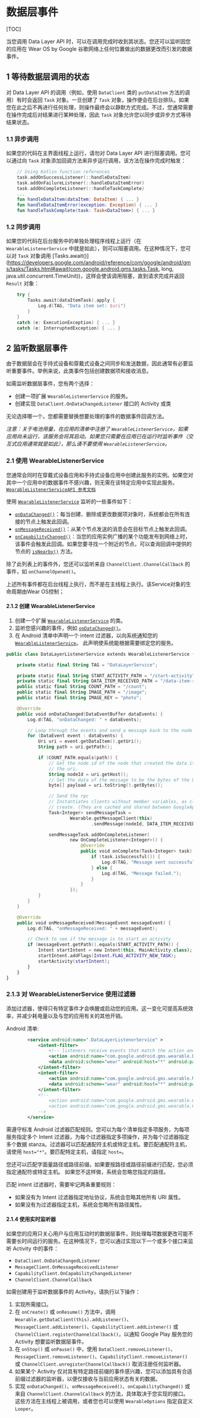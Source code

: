 # 数据层事件

[TOC]

当您调用 Data Layer API 时，可以在调用完成时收到其状态。您还可以监听因您的应用在 Wear OS by Google 谷歌网络上任何位置做出的数据更改而引发的数据事件。

## 1 等待数据层调用的状态

对 Data Layer API 的调用（例如，使用 `DataClient` 类的 `putDataItem` 方法的调用）有时会返回 `Task` 对象。一旦创建了 `Task` 对象，操作便会在后台排队。如果您在此之后不再进行任何处理，则操作最终会以静默方式完成。不过，您通常需要在操作完成后对结果进行某种处理，因此 `Task` 对象允许您以同步或异步方式等待结果状态。

### 1.1 异步调用

如果您的代码在主界面线程上运行，请勿对 Data Layer API 进行阻塞调用。您可以通过向 `Task` 对象添加回调方法来异步运行调用，该方法在操作完成时触发：

```kotlin
    // Using Kotlin function references
    task.addOnSuccessListener(::handleDataItem)
    task.addOnFailureListener(::handleDataItemError)
    task.addOnCompleteListener(::handleTaskComplete)
    ...
    fun handleDataItem(dataItem: DataItem) { ... }
    fun handleDataItemError(exception: Exception) { ... }
    fun handleTaskComplete(task: Task<DataItem>) { ... }
```

### 1.2 同步调用

如果您的代码在后台服务中的单独处理程序线程上运行（在 `WearableListenerService` 中就是如此），则可以阻塞调用。在这种情况下，您可以对 `Task` 对象调用 [Tasks.await()](https://developers.google.com/android/reference/com/google/android/gms/tasks/Tasks.html#await(com.google.android.gms.tasks.Task,    long, java.util.concurrent.TimeUnit))，这样会使该调用阻塞，直到请求完成并返回 `Result` 对象：

```kotlin
    try {
        Tasks.await(dataItemTask).apply {
            Log.d(TAG, "Data item set: $uri")
        }
    }
    catch (e: ExecutionException) { ... }
    catch (e: InterruptedException) { ... }
```

## 2 监听数据层事件

由于数据层会在手持式设备和穿戴式设备之间同步和发送数据，因此通常有必要监听重要事件。举例来说，此类事件包括创建数据项和接收消息。

如需监听数据层事件，您有两个选择：

- 创建一项扩展 `WearableListenerService` 的服务。
- 创建实现 `DataClient.OnDataChangedListener` 接口的 Activity 或类

无论选择哪一个，您都需要替换想要处理的事件的数据事件回调方法。

*注意：关于电池用量，在应用的清单中注册了 `WearableListenerService`，如果应用尚未运行，该服务会将其启动。如果您只需要在应用已在运行时监听事件（交互式应用通常就是如此），那么请不要使用 `WearableListenerService`。*

### 2.1 使用  WearableListenerService

您通常会同时在穿戴式设备应用和手持式设备应用中创建此服务的实例。如果您对其中一个应用中的数据事件不感兴趣，则无需在该特定应用中实现此服务。 [`WearableListenerServiceAPI 参考文档`](https://developers.google.com/android/reference/com/google/android/gms/wearable/WearableListenerService)

使用 [`WearableListenerService`](https://developer.android.com/reference/com/google/android/gms/wearable/WearableListenerService) 监听的一些事件如下：

- [`onDataChanged()`](https://developer.android.com/reference/com/google/android/gms/wearable/WearableListenerService#onDataChanged(com.google.android.gms.wearable.DataEventBuffer))：每当创建、删除或更改数据项对象时，系统都会在所有连接的节点上触发此回调。
- [`onMessageReceived()`](https://developer.android.com/reference/com/google/android/gms/wearable/WearableListenerService.html#onMessageReceived(com.google.android.gms.wearable.MessageEvent))：从某个节点发送的消息会在目标节点上触发此回调。
- [`onCapabilityChanged()`](https://developers.google.com/android/reference/com/google/android/gms/wearable/WearableListenerService.html#onCapabilityChanged(com.google.android.gms.wearable.CapabilityInfo))：当您的应用实例广播的某个功能发布到网络上时，该事件会触发此回调。如果您要寻找一个附近的节点，可以查询回调中提供的节点的 [`isNearby()`](https://developers.google.com/android/reference/com/google/android/gms/wearable/Node.html#isNearby()) 方法。

除了此列表上的事件外，您还可以监听来自 `ChannelClient.ChannelCallback` 的事件，如 `onChannelOpened()`。

上述所有事件都在后台线程上执行，而不是在主线程上执行。该Service对象的生命周期由Wear OS控制；

#### 2.1.2 创建 WearableListenerService

1. 创建一个扩展 [`WearableListenerService`](https://developer.android.com/reference/com/google/android/gms/wearable/WearableListenerService) 的类。
2. 监听您感兴趣的事件，例如 [`onDataChanged()`](https://developer.android.com/reference/com/google/android/gms/wearable/WearableListenerService#onDataChanged(com.google.android.gms.wearable.DataEventBuffer))。
3. 在 Android 清单中声明一个 intent 过滤器，以向系统通知您的 [`WearableListenerService`](https://developer.android.com/reference/com/google/android/gms/wearable/WearableListenerService)。 此声明使系统能根据需要绑定您的服务。

```kotlin
public class DataLayerListenerService extends WearableListenerService {

    private static final String TAG = "DataLayerService";

    private static final String START_ACTIVITY_PATH = "/start-activity";
    private static final String DATA_ITEM_RECEIVED_PATH = "/data-item-received";
    public static final String COUNT_PATH = "/count";
    public static final String IMAGE_PATH = "/image";
    public static final String IMAGE_KEY = "photo";

    @Override
    public void onDataChanged(DataEventBuffer dataEvents) {
        Log.d(TAG, "onDataChanged: " + dataEvents);

        // Loop through the events and send a message back to the node that created the data item.
        for (DataEvent event : dataEvents) {
            Uri uri = event.getDataItem().getUri();
            String path = uri.getPath();

            if (COUNT_PATH.equals(path)) {
                // Get the node id of the node that created the data item from the host portion of
                // the uri.
                String nodeId = uri.getHost();
                // Set the data of the message to be the bytes of the Uri.
                byte[] payload = uri.toString().getBytes();

                // Send the rpc
                // Instantiates clients without member variables, as clients are inexpensive to
                // create. (They are cached and shared between GoogleApi instances.)
                Task<Integer> sendMessageTask =
                        Wearable.getMessageClient(this)
                                .sendMessage(nodeId, DATA_ITEM_RECEIVED_PATH, payload);

                sendMessageTask.addOnCompleteListener(
                        new OnCompleteListener<Integer>() {
                            @Override
                            public void onComplete(Task<Integer> task) {
                                if (task.isSuccessful()) {
                                    Log.d(TAG, "Message sent successfully");
                                } else {
                                    Log.d(TAG, "Message failed.");
                                }
                            }
                        });
            }
        }
    }

    @Override
    public void onMessageReceived(MessageEvent messageEvent) {
        Log.d(TAG, "onMessageReceived: " + messageEvent);

        // Check to see if the message is to start an activity
        if (messageEvent.getPath().equals(START_ACTIVITY_PATH)) {
            Intent startIntent = new Intent(this, MainActivity.class);
            startIntent.addFlags(Intent.FLAG_ACTIVITY_NEW_TASK);
            startActivity(startIntent);
        }
    }
}
```

### 2.1.3 对 WearableListenerService 使用过滤器

添加过滤器，使得只有特定事件才会唤醒或启动您的应用。这一变化可提高系统效率，并减少耗电量以及与您的应用有关的其他开销。

Android 清单:

```xml
        <service android:name=".DataLayerListenerService" >
            <intent-filter>
                <!-- listeners receive events that match the action and data filters -->
                <action android:name="com.google.android.gms.wearable.DATA_CHANGED" />
                <data android:scheme="wear" android:host="*" android:pathPrefix="/count"/>
            </intent-filter>
            <intent-filter>
                <action android:name="com.google.android.gms.wearable.MESSAGE_RECEIVED" />
                <data android:scheme="wear" android:host="*" android:pathPrefix="/start-activity"/>
            </intent-filter>
            <!-- 
                <action android:name="com.google.android.gms.wearable.CAPABILITY_CHANGED" />
                <action android:name="com.google.android.gms.wearable.CHANNEL_EVENT" />
            -->
        </service>
```

需遵守标准 Android 过滤器匹配规则。您可以为每个清单指定多项服务，为每项服务指定多个 Intent 过滤器，为每个过滤器指定多项操作，并为每个过滤器指定多个数据 stanza。过滤器可以匹配通配符主机或特定主机。要匹配通配符主机，请使用 `host="*"`。要匹配特定主机，请指定 `host=`。

您还可以匹配字面量路径或路径前缀。如果要按路径或路径前缀进行匹配，您必须指定通配符或特定主机。 如果您不这样做，系统会忽略您指定的路径。

匹配 intent 过滤器时，需要牢记两条重要规则：

- 如果没有为 Intent 过滤器指定地址协议，系统会忽略其他所有 URI 属性。
- 如果没有为过滤器指定主机，系统会忽略所有路径属性。

#### 2.1.4 使用实时监听器

如果您的应用只关心用户与应用互动时的数据层事件，则处理每项数据更改可能不需要长时间运行的服务。在这种情况下，您可以通过实现以下一个或多个接口来监听 Activity 中的事件：

- `DataClient.OnDataChangedListener`
- `MessageClient.OnMessageReceivedListener`
- `CapabilityClient.OnCapabilityChangedListener`
- `ChannelClient.ChannelCallback`

如需创建用于监听数据事件的 Activity，请执行以下操作：

1. 实现所需接口。
2. 在 `onCreate()` 或 `onResume()` 方法中，调用 `Wearable.getDataClient(this).addListener()`、`MessageClient.addListener()`、`CapabilityClient.addListener()` 或 `ChannelClient.registerChannelCallback()`，以通知 Google Play 服务您的 Activity 想要监听数据层事件。
3. 在 `onStop()` 或 `onPause()` 中，使用 `DataClient.removeListener()`、`MessageClient.removeListener()`、`CapabilityClient.removeListener()` 或 `ChannelClient.unregisterChannelCallback()` 取消注册任何监听器。
4. 如果某个 Activity 仅对具有特定路径前缀的事件感兴趣，您可以添加具有合适前缀过滤器的监听器，以便仅接收与当前应用状态有关的数据。
5. 实现 `onDataChanged()`、`onMessageReceived()`、`onCapabilityChanged()` 或来自 `ChannelClient.ChannelCallback` 的方法，具体取决于您实现的接口。这些方法在主线程上被调用，或者您也可以使用 `WearableOptions` 指定自定义 `Looper`。